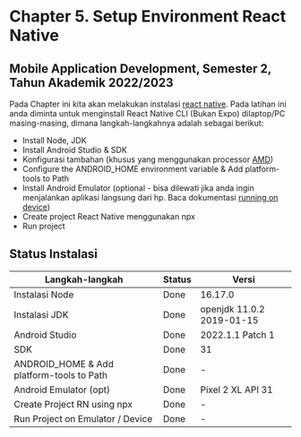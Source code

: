 # Chapter 5. Setup Environment React Native

## Mobile Application Development, Semester 2, Tahun Akademik 2022/2023

Pada Chapter ini kita akan melakukan instalasi [react native]. Pada latihan ini anda diminta untuk menginstall React Native CLI (Bukan Expo) dilaptop/PC masing-masing, dimana langkah-langkahnya adalah sebagai berikut:

- Install Node, JDK
- Install Android Studio & SDK
- Konfigurasi tambahan (khusus yang menggunakan processor [AMD])
- Configure the ANDROID_HOME environment variable & Add platform-tools to Path
- Install Android Emulator (optional - bisa dilewati jika anda ingin menjalankan aplikasi langsung dari hp. Baca dokumentasi [running on device])
- Create project React Native menggunakan npx
- Run project

## Status Instalasi

| Langkah-langkah                           | Status | Versi                     |
| ----------------------------------------- | ------ | ------------------------- |
| Instalasi Node                            | Done   | 16.17.0                   |
| Instalasi JDK                             | Done   | openjdk 11.0.2 2019-01-15 |
| Android Studio                            | Done   | 2022.1.1 Patch 1          |
| SDK                                       | Done   | 31                        |
| ANDROID_HOME & Add platform-tools to Path | Done   | -                         |
| Android Emulator (opt)                    | Done   | Pixel 2 XL API 31         |
| Create Project RN using npx               | Done   | -                         |
| Run Project on Emulator / Device          | Done   | -                         |

[react native]: https://reactnative.dev/docs/environment-setup
[running on device]: https://reactnative.dev/docs/running-on-device
[amd]: https://android-developers.googleblog.com/2018/07/android-emulator-amd-processor-hyper-v.html
[openjdk 11.0.5 2019-10-15]: https://docs.aws.amazon.com/corretto/latest/corretto-11-ug/downloads-list.html
